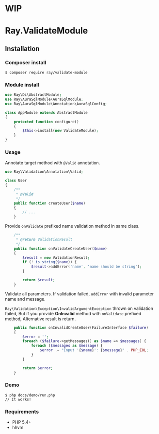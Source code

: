 # WIP

# Ray.ValidateModule

## Installation

### Composer install

    $ composer require ray/validate-module
 
### Module install

```php
use Ray\Di\AbstractModule;
use Ray\AuraSqlModule\AuraSqlModule;
use Ray\AuraSqlModule\Annotation\AuraSqlConfig;

class AppModule extends AbstractModule
{
    protected function configure()
    {
        $this->install(new ValidateModule);
    }
}
```
### Usage

Annotate target method with `@Valid` annotation.

```php
use Ray\Validation\Annotation\Valid;

class User
{
    /**
     * @Valid
     */
    public function createUser($name)
    {
        // ...
    }
```

Provide `onValidate` prefixed name validation method in same class.

```php
    /**
     * @return ValidationResult
     */
    public function onValidateCreateUser($name)
    {
        $result = new ValidationResult;
        if (! is_string($name)) {
            $result->addError('name', 'name should be string');
        }

        return $result;
    }
```
Validate all parameters. If validation failed, `addError` with invalid parameter name and message.

`Ray\Validation\Exception\InvalidArgumentException` thrown on validation failed, But if you provide **OnInvalid** method with `onValidate` prefixed method, Alternative result is return.

```php
    public function onInvalidCreateUser(FailureInterface $failure)
    {
        $error = '';
        foreach ($failure->getMessages() as $name => $messages) {
            foreach ($messages as $message) {
                $error .= "Input '{$name}': {$message}" . PHP_EOL;
            }
        }

        return $error;
    }
```

### Demo

    $ php docs/demo/run.php
    // It works!

### Requirements

 * PHP 5.4+
 * hhvm
 


